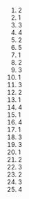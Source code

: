 1. 2
2. 1
3. 3
4. 4
5. 2
6. 5
7. 1
8. 2
9. 3
10. 1
11. 3
12. 2
13. 1
14. 4
15. 1
16. 4
17. 1
18. 3
19. 3
20. 1
21. 2
22. 3
23. 2
24. 3
25. 4